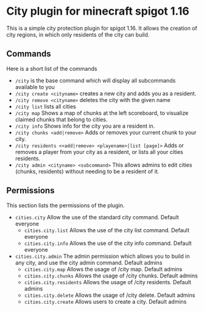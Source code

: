 # City plugin for minecraft spigot 1.16
This is a simple city protection plugin for spigot 1.16. It allows the creation of 
city regions, in which only residents of the city can build.

## Commands

Here is a short list of the commands

* ```/city``` is the base command which will display all subcommands available to you
* ``/city create <cityname>`` creates a new city and adds you as a resident.
* ``/city remove <cityname>`` deletes the city with the given name
* ``/city list`` lists all cities
* ``/city map`` Shows a map of chunks at the left scoreboard, to visualize claimed chunks that belong to cities.
* ``/city info`` Shows info for the city you are a resident in.
* ``/city chunks <add|remove>`` Adds or removes your current chunk to your city.
* ``/city residents <<add|remove> <playename>|list [page]>`` Adds or removes a player from your city as a resident, or lists all your cities residents.
* ``/city admin <cityname> <subcommand>`` This allows admins to edit cities (chunks, residents) without needing to be a resident of it.

## Permissions
This section lists the permissions of the plugin.

* ``cities.city`` Allow the use of the standard city command. Default everyone
    * ``cities.city.list`` Allows the use of the city list command. Default everyone
    * ``cities.city.info`` Allows the use of the city info command. Default everyone
* ``cities.city.admin`` The admin permission which allows you to build in any city, and use the city admin command. Default admins
    * ``cities.city.map`` Allows the usage of /city map. Default admins
    * ``cities.city.chunks`` Allows the usage of /city chunks. Default admins
    * ``cities.city.residents`` Allows the usage of /city residents. Default admins
    * ``cities.city.delete`` Allows the usage of /city delete. Default admins
    * ``cities.city.create`` Allows users to create a city. Default admins